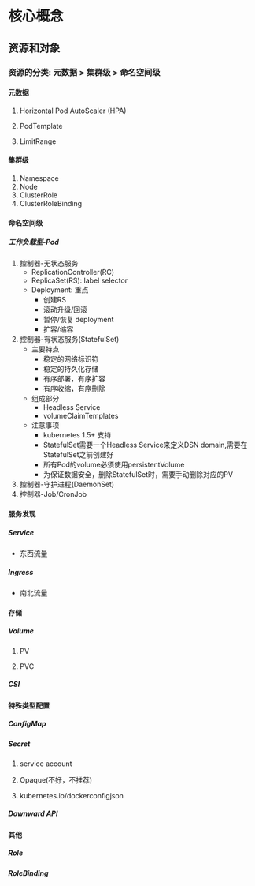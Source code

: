 
# 核心概念
## 资源和对象


### 资源的分类: 元数据 > 集群级 > 命名空间级
#### 元数据
1. Horizontal Pod AutoScaler (HPA)

2. PodTemplate

3. LimitRange

#### 集群级
1. Namespace
2. Node
3. ClusterRole
4. ClusterRoleBinding

#### 命名空间级
##### 工作负载型-Pod
1. 控制器-无状态服务
    - ReplicationController(RC)
    - ReplicaSet(RS): label selector
    - Deployment: 重点
       - 创建RS
       - 滚动升级/回滚
       - 暂停/恢复 deployment
       - 扩容/缩容
2. 控制器-有状态服务(StatefulSet)
    - 主要特点
      - 稳定的网络标识符
      - 稳定的持久化存储
      - 有序部署，有序扩容
      - 有序收缩，有序删除
    - 组成部分
      - Headless Service
      - volumeClaimTemplates
    - 注意事项
      - kubernetes 1.5+ 支持
      - StatefulSet需要一个Headless Service来定义DSN domain,需要在StatefulSet之前创建好
      - 所有Pod的volume必须使用persistentVolume
      - 为保证数据安全，删除StatefulSet时，需要手动删除对应的PV
3. 控制器-守护进程(DaemonSet)
4. 控制器-Job/CronJob

#### 服务发现
##### Service
   - 东西流量

##### Ingress
   - 南北流量


#### 存储
##### Volume
1. PV

2. PVC

##### CSI


#### 特殊类型配置
##### ConfigMap

##### Secret
1. service account

2. Opaque(不好，不推荐)

3. kubernetes.io/dockerconfigjson

##### Downward API


#### 其他
##### Role

##### RoleBinding


